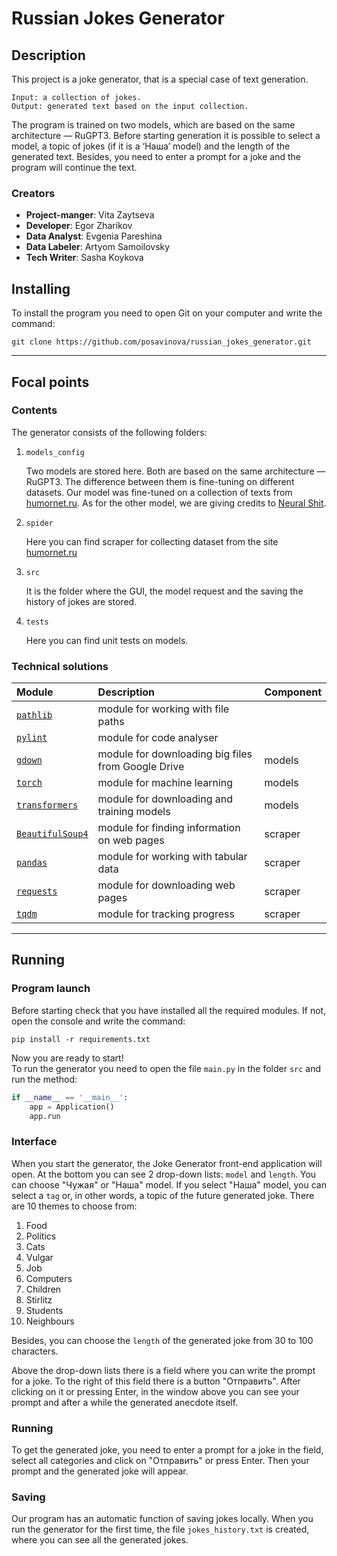 # Russian Jokes Generator

## Description
This project is a joke generator, that is a special case of text generation.
```
Input: a collection of jokes.  
Output: generated text based on the input collection.
```
The program is trained on two models, which are based on the same architecture — RuGPT3. 
Before starting generation it is possible to select a model, a topic of jokes (if it is a ‘Наша’ model) 
and the length of the generated text. Besides, you need to enter a prompt for a joke 
and the program will continue the text.

### Creators

- **Project-manger**: Vita Zaytseva  
- **Developer**: Egor Zharikov  
- **Data Analyst**: Evgenia Pareshina
- **Data Labeler**: Artyom Samoilovsky
- **Tech Writer**: Sasha Koykova

## Installing

To install the program you need to open Git on your computer and write the command:
```
git clone https://github.com/posavinova/russian_jokes_generator.git
```
___

## Focal points
### Contents
The generator consists of the following folders:
1. `models_config`  
   

   Two models are stored here. Both are based on the same architecture — RuGPT3. 
   The difference between them is fine-tuning on different datasets.
   Our model was fine-tuned on a collection of texts from [humornet.ru](https://humornet.ru).
   As for the other model, we are giving credits to [Neural Shit](https://t.me/NeuralShit).
   

2. `spider`
   

   Here you can find scraper for collecting dataset from the site [humornet.ru](https://humornet.ru)


3. `src`
   

   It is the folder where the GUI, the model request and the saving the history of jokes are stored.
   

4. `tests` 
   

   Here you can find unit tests on models.

### Technical solutions

| Module                                                       | Description                                        | Component |
|:-------------------------------------------------------------|:---------------------------------------------------|:----------|
| [`pathlib`](https://pypi.org/project/pathlib/)               | module for working with file paths                 |           |
| [`pylint`](https://pypi.org/project/pylint/)                 | module for code analyser                           |           |
| [`gdown`](https://pypi.org/project/gdown/)                   | module for downloading big files from Google Drive | models    |
| [`torch`](https://pypi.org/project/torch/)                   | module for machine learning                        | models    |
| [`transformers`](https://pypi.org/project/transformers/)     | module for downloading and training models         | models    |
| [`BeautifulSoup4`](https://pypi.org/project/beautifulsoup4/) | module for finding information on web pages        | scraper   |
| [`pandas`](https://pypi.org/project/pandas/)                 | module for working with tabular data               | scraper   |
| [`requests`](https://pypi.org/project/requests/)             | module for downloading web pages                   | scraper   |
| [`tqdm`](https://pypi.org/project/tqdm/)                     | module for tracking progress                       | scraper   |

___

## Running
### Program launch
Before starting check that you have installed all the required modules. 
If not, open the console and write the command:
```
pip install -r requirements.txt
```
Now you are ready to start!  
To run the generator you need to open the file `main.py` in the folder `src` and run the method:
```python
if __name__ == '__main__':
    app = Application()
    app.run
```

### Interface
When you start the generator, the Joke Generator front-end application will open. 
At the bottom you can see 2 drop-down lists: `model` and `length`. 
You can choose "Чужая" or "Наша" model. If you select "Наша" model, you can select a `tag` or, in other words, 
a topic of the future generated joke. There are 10 themes to choose from:
1. Food
2. Politics
3. Cats
4. Vulgar
5. Job
6. Computers
7. Children
8. Stirlitz
9. Students
10. Neighbours

Besides, you can choose the `length` of the generated joke from 30 to 100 characters.

Above the drop-down lists there is a field where you can write the prompt for a joke. 
To the right of this field there is a button "Отправить". After clicking on it or pressing Enter, 
in the window above you can see your prompt and after a while the generated anecdote itself.

### Running
To get the generated joke, you need to enter a prompt for a joke in the field, select all categories and 
click on "Отправить" or press Enter. Then your prompt and the generated joke will appear.


### Saving
Our program has an automatic function of saving jokes locally. 
When you run the generator for the first time, the file `jokes_history.txt` is created, 
where you can see all the generated jokes.
